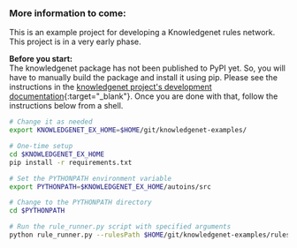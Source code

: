 ### More information to come:

This is an example project for developing a Knowledgenet rules network. This project is in a very early phase.  

**Before you start:**  
The knowledgenet package has not been published to PyPI yet. So, you will have to manually build the package and install it using pip. Please see the instructions in the [knowledgenet project's development documentation](https://github.com/amitchatterjee/knowledgenet/blob/develop/doc/readme-development.md){:target="_blank"}. Once you are done with that, follow the instructions below from a shell.

```bash
# Change it as needed
export KNOWLEDGENET_EX_HOME=$HOME/git/knowledgenet-examples/

# One-time setup
cd $KNOWLEDGENET_EX_HOME
pip install -r requirements.txt

# Set the PYTHONPATH environment variable
export PYTHONPATH=$KNOWLEDGENET_EX_HOME/autoins/src

# Change to the PYTHONPATH directory
cd $PYTHONPATH

# Run the rule_runner.py script with specified arguments
python rule_runner.py --rulesPath $HOME/git/knowledgenet-examples/rules --repository 'autoclaims' --factsPath $HOME/git/knowledgenet-examples/data --log debug --outputPath $HOME/git/knowledgenet-examples/target/results --cleanOutput
```
